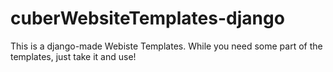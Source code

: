 # cuberWebsiteTemplates-django
This is a django-made Webiste Templates. While you need some part of the templates, just take it and use!
